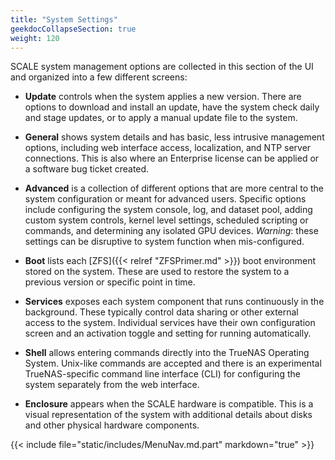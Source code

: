```yaml
---
title: "System Settings"
geekdocCollapseSection: true
weight: 120
---
```


SCALE system management options are collected in this section of the UI and organized into a few different screens:

* **Update** controls when the system applies a new version.
  There are options to download and install an update, have the system check daily and stage updates, or to apply a manual update file to the system.

* **General** shows system details and has basic, less intrusive management options, including web interface access, localization, and NTP server connections.
  This is also where an Enterprise license can be applied or a software bug ticket created.

* **Advanced** is a collection of different options that are more central to the system configuration or meant for advanced users.
  Specific options include configuring the system console, log, and dataset pool, adding custom system controls, kernel level settings, scheduled scripting or commands, and determining any isolated GPU devices.
  *Warning*: these settings can be disruptive to system function when mis-configured.

* **Boot** lists each [ZFS]({{< relref "ZFSPrimer.md" >}}) boot environment stored on the system.
  These are used to restore the system to a previous version or specific point in time.

* **Services** exposes each system component that runs continuously in the background.
  These typically control data sharing or other external access to the system.
  Individual services have their own configuration screen and an activation toggle and setting for running automatically.

* **Shell** allows entering commands directly into the TrueNAS Operating System.
  Unix-like commands are accepted and there is an experimental TrueNAS-specific command line interface (CLI) for configuring the system separately from the web interface.

* **Enclosure** appears when the SCALE hardware is compatible.
  This is a visual representation of the system with additional details about disks and other physical hardware components.

{{< include file="static/includes/MenuNav.md.part" markdown="true" >}}